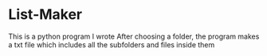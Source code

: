 # List-Maker

This is a python program I wrote
After choosing a folder, the program makes a txt file which includes all the subfolders and files inside them


